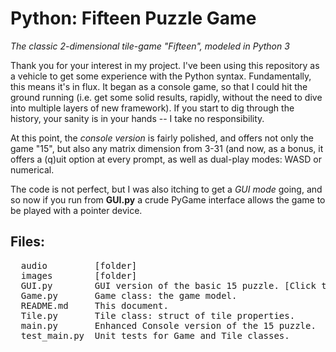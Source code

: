 # Python: Fifteen Puzzle Game
_The classic 2-dimensional tile-game "Fifteen", modeled in Python 3_

Thank you for your interest in my project. I've been using this repository as a vehicle to get some experience with the Python syntax. Fundamentally, this means it's in flux. It began as a console game, so that I could hit the ground running (i.e. get some solid results, rapidly, without the need to dive into multiple layers of new framework). If you start to dig through the history, your sanity is in your hands -- I take no responsibility. 

At this point, the _console version_ is fairly polished, and offers not only the game "15", but also any matrix dimension from 3-31 (and now, as a bonus, it offers a (q)uit option at every prompt, as well as dual-play modes: WASD or numerical.

The code is not perfect, but I was also itching to get a _GUI mode_ going, and so now if you run from __GUI.py__ a crude PyGame interface allows the game to be played with a pointer device.

## Files:
  <pre>
  audio         [folder]  
  images        [folder]  
  GUI.py        GUI version of the basic 15 puzzle. [Click the '1' tile on a solved grid to re-shuffle.]
  Game.py       Game class: the game model.
  README.md     This document.
  Tile.py       Tile class: struct of tile properties.
  main.py       Enhanced Console version of the 15 puzzle.
  test_main.py  Unit tests for Game and Tile classes.
  </pre>

